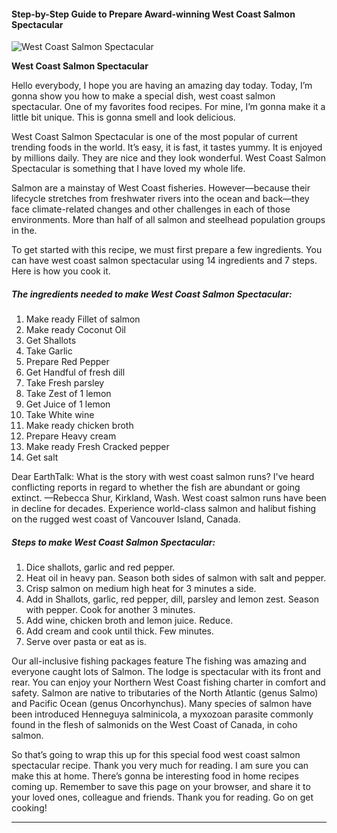             

#### Step-by-Step Guide to Prepare Award-winning West Coast Salmon Spectacular

![West Coast Salmon Spectacular](https://img-global.cpcdn.com/recipes/6013227134615552/751x532cq70/west-coast-salmon-spectacular-recipe-main-photo.jpg)

**West Coast Salmon Spectacular**

Hello everybody, I hope you are having an amazing day today. Today, I’m gonna show you how to make a special dish, west coast salmon spectacular. One of my favorites food recipes. For mine, I’m gonna make it a little bit unique. This is gonna smell and look delicious.

West Coast Salmon Spectacular is one of the most popular of current trending foods in the world. It’s easy, it is fast, it tastes yummy. It is enjoyed by millions daily. They are nice and they look wonderful. West Coast Salmon Spectacular is something that I have loved my whole life.

Salmon are a mainstay of West Coast fisheries. However—because their lifecycle stretches from freshwater rivers into the ocean and back—they face climate-related changes and other challenges in each of those environments. More than half of all salmon and steelhead population groups in the.

To get started with this recipe, we must first prepare a few ingredients. You can have west coast salmon spectacular using 14 ingredients and 7 steps. Here is how you cook it.

##### The ingredients needed to make West Coast Salmon Spectacular:

1.  Make ready Fillet of salmon
2.  Make ready Coconut Oil
3.  Get Shallots
4.  Take Garlic
5.  Prepare Red Pepper
6.  Get Handful of fresh dill
7.  Take Fresh parsley
8.  Take Zest of 1 lemon
9.  Get Juice of 1 lemon
10.  Take White wine
11.  Make ready chicken broth
12.  Prepare Heavy cream
13.  Make ready Fresh Cracked pepper
14.  Get salt

Dear EarthTalk: What is the story with west coast salmon runs? I've heard conflicting reports in regard to whether the fish are abundant or going extinct. —Rebecca Shur, Kirkland, Wash. West coast salmon runs have been in decline for decades. Experience world-class salmon and halibut fishing on the rugged west coast of Vancouver Island, Canada.

##### Steps to make West Coast Salmon Spectacular:

1.  Dice shallots, garlic and red pepper.
2.  Heat oil in heavy pan. Season both sides of salmon with salt and pepper.
3.  Crisp salmon on medium high heat for 3 minutes a side.
4.  Add in Shallots, garlic, red pepper, dill, parsley and lemon zest. Season with pepper. Cook for another 3 minutes.
5.  Add wine, chicken broth and lemon juice. Reduce.
6.  Add cream and cook until thick. Few minutes.
7.  Serve over pasta or eat as is.

Our all-inclusive fishing packages feature The fishing was amazing and everyone caught lots of Salmon. The lodge is spectacular with its front and rear. You can enjoy your Northern West Coast fishing charter in comfort and safety. Salmon are native to tributaries of the North Atlantic (genus Salmo) and Pacific Ocean (genus Oncorhynchus). Many species of salmon have been introduced Henneguya salminicola, a myxozoan parasite commonly found in the flesh of salmonids on the West Coast of Canada, in coho salmon.

So that’s going to wrap this up for this special food west coast salmon spectacular recipe. Thank you very much for reading. I am sure you can make this at home. There’s gonna be interesting food in home recipes coming up. Remember to save this page on your browser, and share it to your loved ones, colleague and friends. Thank you for reading. Go on get cooking!

* * *